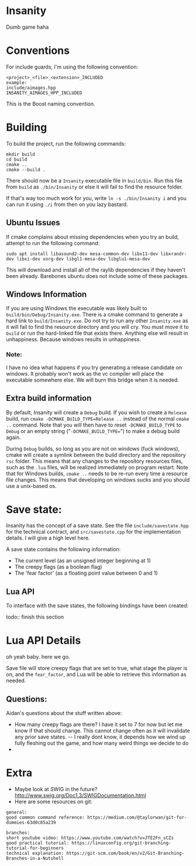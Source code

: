 # Insanity
Dumb game haha

# Conventions
For include guards, I'm using the following convention:

```
<project>_<file>_<extension>_INCLUDED
example:
include/aimages.hpp
INSANITY_AIMAGES_HPP_INCLUDED
```

This is the Boost naming convention. 

# Building
To build the project, run the following commands:

```
mkdir build
cd build
cmake ..
cmake --build .
```

There should now be a `Insanity` executable file in `build/bin`. Run this file from `build` as `./bin/Insanity` or else it will fail to find the resource folder. 

If that's way too much work for you, write `ln -s ./bin/Insanity i` and you can run it using `./i` from then on you lazy bastard.

## Ubuntu Issues

If cmake complains about missing dependencies when you try an build, attempt to run the following command:

```
sudo apt install libasound2-dev mesa-common-dev libx11-dev libxrandr-dev libxi-dev xorg-dev libgl1-mesa-dev libglu1-mesa-dev
```

This will download and install all of the raylib dependencies if they haven't been already. Barebones ubuntu does not include some of these packages.

## Windows Information
If you are using Windows the executable was likely built to `build/bin/Debug/Insanity.exe`. There is a cmake command to generate a hard link to `build/Insanity.exe`. Do not try to run any other `Insanity.exe` as it will fail to find the resource directory and you will cry. You must move it to `build` or run the hard-linked file that exists there. Anything else will result in unhappiness. Because windows results in unhappiness.

### Note:
I have no idea what happens if you try generating a release candidate on windows. It probably won't work as the vc compiler will place the executable somewhere else. We will burn this bridge when it is needed.

## Extra build information
By default, Insanity will create a `Debug` build. If you wish to create a `Release` build, run `cmake -DCMAKE_BUILD_TYPE=Release ..` instead of the normal `cmake ..` command. 
Note that you will then have to reset `-DCMAKE_BUILD_TYPE` to `Debug` or an empty string ("`-DCMAKE_BUILD_TYPE=`") to make a debug build again.

During `Debug` builds, so long as you are not on windows (fuck windows), cmake will create a symlink between the build directory and the repository `rsc` folder. This means that any changes to the repository resources files, such as the `.lua` files, will be realized immediately on program restart. 
Note that for Windows builds, `cmake ..` needs to be re-run every time a resource file changes. This means that developing on windows sucks and you should use a unix-based os.

# Save state:
Insanity has the concept of a save state. See the file `include/savestate.hpp` for the technical contract, and `src/savestate.cpp` for the implementation details. I will give a high level here.

A save state contains the following information:
- The current level (as an unsigned integer beginning at 1)
- The creepy flags (as a boolean flag)
- The 'fear factor' (as a floating point value between 0 and 1)

## Lua API
To interface with the save states, the following bindings have been created:

todo:: finish this section

# Lua API Details
oh yeah baby. here we go.

Save file will store creepy flags that are set to true, what stage the player is on, and the `fear_factor`, and Lua will be able to retrieve this information as needed. 

## Questions:

Aidan's questions about the stuff written above:

- How many creepy flags are there? I have it set to 7 for now but let me know if that should change. This cannot change often as it will invalidate any prior save states.
-- I really dont know, it depends how we wind up fully fleshing out the game, and how many weird things we decide to do
- 

# Extra

- Maybe look at SWIG in the future? http://www.swig.org/Doc1.3/SWIGDocumentation.html
- Here are some resources on git:
```
general:
good common command reference: https://medium.com/@taylorwan/git-for-dummies-63d0c85a239

branches:
short youtube video: https://www.youtube.com/watch?v=JTE2Fn_sCZs
good practical tutorial: https://linuxconfig.org/git-branching-tutorial-for-beginners
technical explanation: https://git-scm.com/book/en/v2/Git-Branching-Branches-in-a-Nutshell
```

